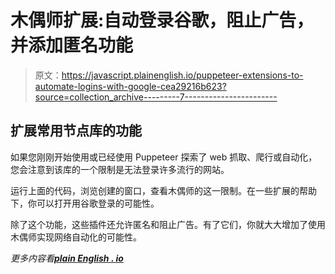 # 木偶师扩展:自动登录谷歌，阻止广告，并添加匿名功能

> 原文：<https://javascript.plainenglish.io/puppeteer-extensions-to-automate-logins-with-google-cea29216b623?source=collection_archive---------7----------------------->

## 扩展常用节点库的功能

如果您刚刚开始使用或已经使用 Puppeteer 探索了 web 抓取、爬行或自动化，您会注意到该库的一个限制是无法登录许多流行的网站。

运行上面的代码，浏览创建的窗口，查看木偶师的这一限制。在一些扩展的帮助下，你可以打开用谷歌登录的可能性。

除了这个功能，这些插件还允许匿名和阻止广告。有了它们，你就大大增加了使用木偶师实现网络自动化的可能性。

*更多内容看*[***plain English . io***](http://plainenglish.io/)